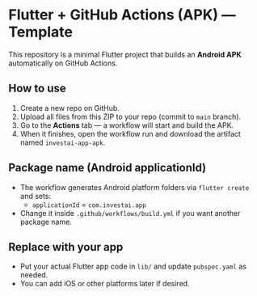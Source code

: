 # Flutter + GitHub Actions (APK) — Template

This repository is a minimal Flutter project that builds an **Android APK** automatically on GitHub Actions.

## How to use
1. Create a new repo on GitHub.
2. Upload all files from this ZIP to your repo (commit to `main` branch).
3. Go to the **Actions** tab — a workflow will start and build the APK.
4. When it finishes, open the workflow run and download the artifact named `investai-app-apk`.

## Package name (Android applicationId)
- The workflow generates Android platform folders via `flutter create` and sets:
  - `applicationId` = `com.investai.app`
- Change it inside `.github/workflows/build.yml` if you want another package name.

## Replace with your app
- Put your actual Flutter app code in `lib/` and update `pubspec.yaml` as needed.
- You can add iOS or other platforms later if desired.
